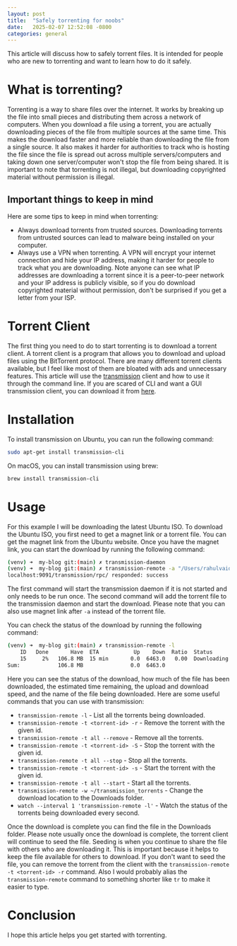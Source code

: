 ```yaml
---
layout: post
title:  "Safely torrenting for noobs"
date:   2025-02-07 12:52:08 -0800
categories: general
---
```


This article will discuss how to safely torrent files. It is intended for people who are new to torrenting and want to learn how to do it safely.

# What is torrenting?
Torrenting is a way to share files over the internet. It works by breaking up the file into small pieces and distributing them across a network of computers. When you download a file using a torrent, you are actually downloading pieces of the file from multiple sources at the same time. This makes the download faster and more reliable than downloading the file from a single source. It also makes it harder for authorities to track who is hosting the file since the file is spread out across multiple servers/computers and taking down one server/computer won't stop the file from being shared. It is important to note that torrenting is not illegal, but downloading copyrighted material without permission is illegal.

## Important things to keep in mind
 Here are some tips to keep in mind when torrenting:
- Always download torrents from trusted sources. Downloading torrents from untrusted sources can lead to malware being installed on your computer.
- Always use a VPN when torrenting. A VPN will encrypt your internet connection and hide your IP address, making it harder for people to track what you are downloading. Note anyone can see what IP addresses are downloading a torrent since it is a peer-to-peer network and your IP address is publicly visible, so if you do download copyrighted material without permission, don't be surprised if you get a letter from your ISP.

# Torrent Client
The first thing you need to do to start torrenting is to download a torrent client. A torrent client is a program that allows you to download and upload files using the BitTorrent protocol. There are many different torrent clients available, but I feel like most of them are bloated with ads and unnecessary features. This article will use the [transmission](https://transmissionbt.com/) client and how to use it through the command line. If you are scared of CLI and want a GUI transmission client, you can download it from [here](https://transmissionbt.com/download/).

# Installation
To install transmission on Ubuntu, you can run the following command:
```bash
sudo apt-get install transmission-cli
```
On macOS, you can install transmission using brew:
```bash
brew install transmission-cli
```

# Usage
For this example I will be downloading the latest Ubuntu ISO. To download the Ubuntu ISO, you first need to get a magnet link or a torrent file. You can get the magnet link from the Ubuntu website. Once you have the magnet link, you can start the download by running the following command:
```bash
(venv) ➜  my-blog git:(main) ✗ transmission-daemon
(venv) ➜  my-blog git:(main) ✗ transmission-remote -a "/Users/rahulvaidun/Downloads/ubuntu-24.04.1-desktop-amd64.iso.torrent"
localhost:9091/transmission/rpc/ responded: success
```
The first command will start the transmission daemon if it is not started and only needs to be run once. The second command will add the torrent file to the transmission daemon and start the download. Please note that you can also use magnet link after `-a` instead of the torrent file.

You can check the status of the download by running the following command:
```bash
(venv) ➜  my-blog git:(main) ✗ transmission-remote -l
    ID   Done       Have  ETA           Up    Down  Ratio  Status       Name
    15     2%   106.8 MB  15 min       0.0  6463.0   0.00  Downloading  ubuntu-24.04.1-desktop-amd64.iso
Sum:            106.8 MB               0.0  6463.0
```
Here you can see the status of the download, how much of the file has been downloaded, the estimated time remaining, the upload and download speed, and the name of the file being downloaded.
Here are some useful commands that you can use with transmission:
- `transmission-remote -l` - List all the torrents being downloaded.
- `transmission-remote -t <torrent-id> -r` - Remove the torrent with the given id.
- `transmission-remote -t all --remove` - Remove all the torrents.
- `transmission-remote -t <torrent-id> -S` - Stop the torrent with the given id.
- `transmission-remote -t all --stop` - Stop all the torrents.
- `transmission-remote -t <torrent-id> -s` - Start the torrent with the given id.
- `transmission-remote -t all --start` - Start all the torrents.
- `transmission-remote -w ~/transmission_torrents` - Change the download location to the Downloads folder.
- `watch --interval 1 'transmission-remote -l'` - Watch the status of the torrents being downloaded every second.

Once the download is complete you can find the file in the Downloads folder. Please note usually once the download is complete, the torrent client will continue to seed the file. Seeding is when you continue to share the file with others who are downloading it. This is important because it helps to keep the file available for others to download. If you don't want to seed the file, you can remove the torrent from the client with the `transmission-remote -t <torrent-id> -r` command. Also I would probably alias the `transmission-remote` command to something shorter like `tr` to make it easier to type.

# Conclusion

I hope this article helps you get started with torrenting.


